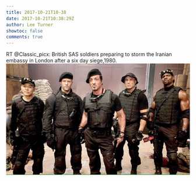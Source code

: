 ```yaml
---
title: 2017-10-21T10-38
date: 2017-10-21T10:38:29Z
author: Lee Turner
showtoc: false
comments: true
---
```


RT @Classic_picx: British SAS soldiers preparing to storm the Iranian embassy in London after a six day siege,1980. ![](/img/x//921687124679774208-DMpYZShWsAITIl2.jpg)

